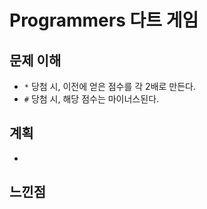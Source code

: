# Programmers 다트 게임

## 문제 이해

- `*` 당첨 시, 이전에 얻은 점수를 각 2배로 만든다.
- `#` 당첨 시, 해당 점수는 마이너스된다.

## 계획

-

## 느낀점
